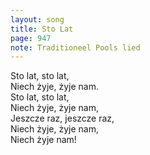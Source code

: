 ```yaml
---
layout: song
title: Sto Lat
page: 947
note: Traditioneel Pools lied
---
```


Sto lat, sto lat,  
Niech żyje, żyje nam.  
Sto lat, sto lat,  
Niech żyje, żyje nam,  
Jeszcze raz, jeszcze raz,  
Niech żyje, żyje nam,  
Niech żyje nam!  
